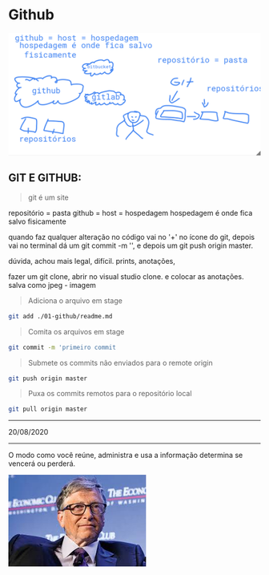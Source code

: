 # Github

![arquitetura](./imagem.png)

## GIT E GITHUB:

> git é um site

repositório = pasta
github = host = hospedagem
hospedagem é onde fica salvo fisicamente

quando faz qualquer alteração no código vai no '+' no ícone do git, depois vai no terminal dá um git commit -m '', e depois um git push origin master.


dúvida, achou mais legal, difícil.
prints, anotações, 

fazer um git clone, abrir no visual studio clone.
e colocar as anotações. 
salva como jpeg - imagem

> Adiciona o arquivo em stage
```bash
git add ./01-github/readme.md 
```
> Comita os arquivos em stage
```bash
git commit -m 'primeiro commit
```
> Submete os commits não enviados para o remote origin
```bash
git push origin master
```
> Puxa os commits remotos para o repositório local
```bash
git pull origin master
```
---
20/08/2020

---
O modo como você reúne, administra e usa a informação determina se vencerá ou perderá.

![bill gates](./bill.jpg)